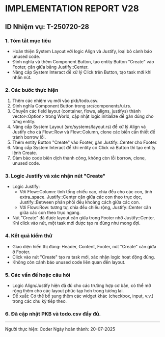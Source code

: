 # IMPLEMENTATION REPORT V28

## ID Nhiệm vụ: T-250720-28

### 1. Tóm tắt mục tiêu
- Hoàn thiện System Layout với logic Align và Justify, loại bỏ cảnh báo unused code.
- Định nghĩa và thêm Component Button, tạo entity Button "Create" vào Footer, căn giữa bằng Justify::Center.
- Nâng cấp System Interact để xử lý Click trên Button, tạo task mới khi nhấn nút.

### 2. Các bước thực hiện
1. Thêm các nhiệm vụ mới vào pkb/todo.csv.
2. Định nghĩa Component Button trong src/components/ui.rs.
3. Chuyển các field layout (container, flows, aligns, justifys) thành vector<Option<T>> trong World, cập nhật logic initialize để gán đúng cho từng entity.
4. Nâng cấp System Layout (src/systems/layout.rs) để xử lý Align và Justify cho cả Flow::Row và Flow::Column, clone các biến cần thiết để tránh borrow lỗi.
5. Thêm entity Button "Create" vào Footer, gán Justify::Center cho Footer.
6. Nâng cấp System Interact để khi entity có Click và Button thì tạo entity lệnh Create.
7. Đảm bảo code biên dịch thành công, không còn lỗi borrow, clone, unused code.

### 3. Logic Justify và xác nhận nút "Create"
- Logic Justify:
  - Với Flow::Column: tính tổng chiều cao, chia đều cho các con, tính extra_space. Justify::Center căn giữa các con theo trục dọc, Justify::Between phân phối đều khoảng cách giữa các con.
  - Với Flow::Row: tương tự, chia đều chiều rộng, Justify::Center căn giữa các con theo trục ngang.
- Nút "Create" đã được layout căn giữa trong Footer nhờ Justify::Center. Khi click vào nút, một task mới được tạo ra đúng như mong đợi.

### 4. Kết quả kiểm thử
- Giao diện hiển thị đúng: Header, Content, Footer, nút "Create" căn giữa ở Footer.
- Click vào nút "Create" tạo ra task mới, xác nhận logic hoạt động đúng.
- Không còn cảnh báo unused code liên quan đến layout.

### 5. Các vấn đề hoặc câu hỏi
- Logic Align/Justify hiện đã đủ cho các trường hợp cơ bản, có thể mở rộng thêm cho các layout phức tạp hơn trong tương lai.
- Đề xuất: Có thể bổ sung thêm các widget khác (checkbox, input, v.v.) trong các chu kỳ tiếp theo.

### 6. Đã cập nhật PKB và todo.csv đầy đủ.

---

Người thực hiện: Coder
Ngày hoàn thành: 20-07-2025 